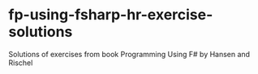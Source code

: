 # fp-using-fsharp-hr-exercise-solutions
Solutions of exercises from book Programming Using F# by Hansen and Rischel

